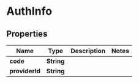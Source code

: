 

# AuthInfo


## Properties

| Name | Type | Description | Notes |
|------------ | ------------- | ------------- | -------------|
|**code** | **String** |  |  |
|**providerId** | **String** |  |  |



